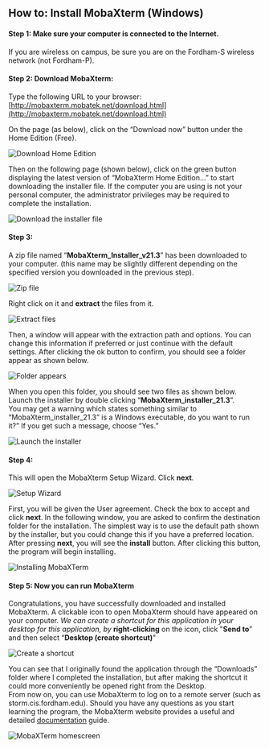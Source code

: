 ## How to: Install MobaXterm (Windows)

#### Step 1: Make sure your computer is connected to the Internet.
If you are wireless on campus, be sure you are on the Fordham-S wireless network (not Fordham-P).  
  
  
#### Step 2: Download MobaXterm:
Type the following URL to your browser:  
[http://mobaxterm.mobatek.net/download.html](http://mobaxterm.mobatek.net/download.html)
  
On the page (as below), click on the “Download now” button under the Home Edition (Free).  
  
![Download Home Edition](docs/assets/CISWork1.png)
  
Then on the following page (shown below), click on the green button displaying the latest version of “MobaXterm Home Edition...” to start downloading the installer file.  If the computer you are using is not your personal computer, the administrator privileges may be required to complete the installation.  
   
![Download the installer file](docs/assets/CISWork2.png)
  
  
#### Step 3:  
A zip file named “**MobaXterm_Installer_v21.3**” has been downloaded to your computer. (this name may be slightly different depending on the specified version you downloaded in the previous step).  
  
![Zip file](docs/assets/CISWork3.png)
  
Right click on it and **extract** the files from it.  
  
![Extract files](docs/assets/CISWork4.png)
  
Then, a window will appear with the extraction path and options.  You can change this information if preferred or just continue with the default settings.  After clicking the ok button to confirm, you should see a folder appear as shown below.  
  
![Folder appears](docs/assets/CISWork5.png)
  
When you open this folder, you should see two files as shown below.  Launch the installer by double clicking “**MobaXterm_installer_21.3**”.  
You may get a warning which states something similar to  “MobaXterm_installer_21.3” is a Windows executable, do you want to run it?”  If you get such a message, choose “Yes.”   
  
![Launch the installer](docs/assets/CISWork6.png)
  
  
#### Step 4:  
This will open the MobaXterm Setup Wizard. Click **next**.  
  
![Setup Wizard](docs/assets/CISWork7.png)
    
First, you will be given the User agreement. Check the box to accept and click **next**. In the following window, you are asked to confirm the destination folder for the installation.  The simplest way is to use the default path shown by the installer, but you could change this if you have a preferred location.  After pressing **next**, you will see the **install** button.  After clicking this button, the program will begin installing.  
  
![Installing MobaXTerm](docs/assets/CISWork8.png)  
   
   
#### Step 5: Now you can run MobaXterm  
Congratulations, you have successfully downloaded and installed MobaXterm.  A clickable icon to open MobaXterm should have appeared on your computer.  _We can create a shortcut for this application in your desktop for this application, by_ **right-clicking** on the icon, click "**Send to**” and then select “**Desktop (create shortcut)**"   
  
![Create a shortcut](docs/assets/CISWork9.png)  
   
You can see that I originally found the application through the “Downloads” folder where I completed the installation, but after making the shortcut it could more conveniently be opened right from the Desktop.  
From now on, you can use MobaXterm to log on to a remote server (such as storm.cis.fordham.edu).  Should you have any questions as you start learning the program, the MobaXterm website provides a useful and detailed [documentation](https://mobaxterm.mobatek.net/documentation.html#1) guide.   
  
![MobaXTerm homescreen](docs/assets/CISWork10.png)  
